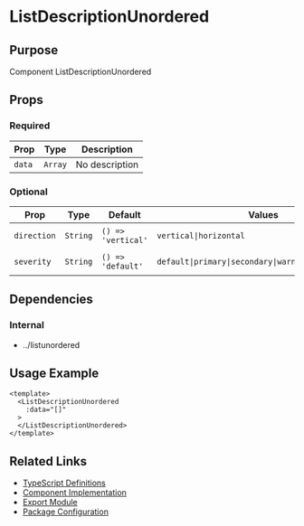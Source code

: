 # ListDescriptionUnordered

## Purpose

Component ListDescriptionUnordered

## Props

### Required
| Prop | Type | Description |
|------|------|-------------|
| `data` | `Array` | No description |

### Optional
| Prop | Type | Default | Values | Description |
|------|------|---------|--------|-------------|
| `direction` | `String` | `() => 'vertical'` | `vertical\|horizontal` | No description |
| `severity` | `String` | `() => 'default'` | `default\|primary\|secondary\|warning\|success\|info` | No description |

## Dependencies

### Internal
- ../listunordered

## Usage Example

```vue
<template>
  <ListDescriptionUnordered
    :data="[]"
  >
  </ListDescriptionUnordered>
</template>
```

## Related Links

- [TypeScript Definitions](./ListDescriptionUnordered.d.ts)
- [Component Implementation](./ListDescriptionUnordered.vue)
- [Export Module](./listdescriptionunordered.js)
- [Package Configuration](./package.json)
